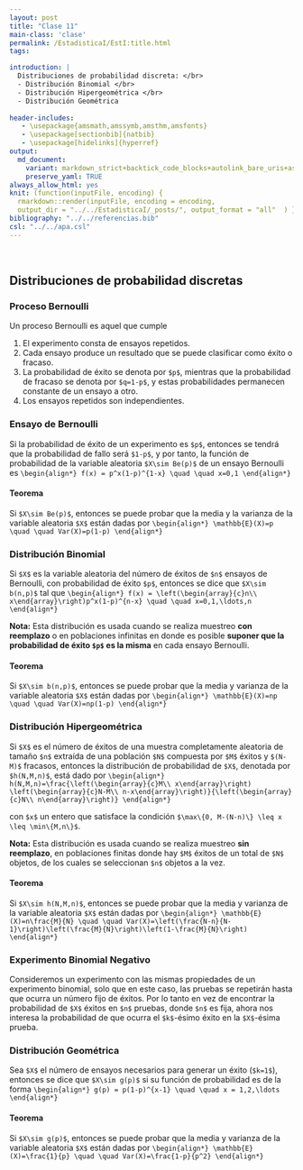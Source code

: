 ```yaml
---
layout: post
title: "Clase 11"
main-class: 'clase'
permalink: /EstadisticaI/EstI:title.html
tags:

introduction: |
  Distribuciones de probabilidad discreta: </br>
  - Distribución Binomial </br>
  - Distribución Hipergeométrica </br>
  - Distribución Geométrica
  
header-includes:
   - \usepackage{amsmath,amssymb,amsthm,amsfonts}
   - \usepackage[sectionbib]{natbib}
   - \usepackage[hidelinks]{hyperref}
output:
  md_document:
    variant: markdown_strict+backtick_code_blocks+autolink_bare_uris+ascii_identifiers+tex_math_single_backslash
    preserve_yaml: TRUE
always_allow_html: yes   
knit: (function(inputFile, encoding) {
  rmarkdown::render(inputFile, encoding = encoding,
  output_dir = "../../EstadisticaI/_posts/", output_format = "all"  ) })
bibliography: "../../referencias.bib"
csl: "../../apa.csl"
---
```








<br>

Distribuciones de probabilidad discretas
----------------------------------------

### Proceso Bernoulli

Un proceso Bernoulli es aquel que cumple

1.  El experimento consta de ensayos repetidos.
2.  Cada ensayo produce un resultado que se puede clasificar como éxito
    o fracaso.
3.  La probabilidad de éxito se denota por `$p$`, mientras que la
    probabilidad de fracaso se denota por `$q=1-p$`, y estas
    probabilidades permanecen constante de un ensayo a otro.
4.  Los ensayos repetidos son independientes.

### Ensayo de Bernoulli

Si la probabilidad de éxito de un experimento es `$p$`, entonces se
tendrá que la probabilidad de fallo será `$1-p$`, y por tanto, la
función de probabilidad de la variable aleatoria `$X\sim Be(p)$` de un
ensayo Bernoulli es
`\begin{align*} f(x) = p^x(1-p)^{1-x} \quad \quad x=0,1 \end{align*}`

#### Teorema

Si `$X\sim Be(p)$`, entonces se puede probar que la media y la varianza
de la variable aleatoria `$X$` están dadas por
`\begin{align*} \mathbb{E}(X)=p \quad \quad Var(X)=p(1-p) \end{align*}`

### Distribución Binomial

Si `$X$` es la variable aleatoria del número de éxitos de `$n$` ensayos
de Bernoulli, con probabilidad de éxito `$p$`, entonces se dice que
`$X\sim b(n,p)$` tal que
`\begin{align*} f(x) = \left(\begin{array}{c}n\\ x\end{array}\right)p^x(1-p)^{n-x} \quad \quad x=0,1,\ldots,n \end{align*}`

**Nota:** Esta distribución es usada cuando se realiza muestreo **con
reemplazo** o en poblaciones infinitas en donde es posible **suponer que
la probabilidad de éxito `$p$` es la misma** en cada ensayo Bernoulli.

#### Teorema

Si `$X\sim b(n,p)$`, entonces se puede probar que la media y varianza de
la variable aleatoria `$X$` están dadas por
`\begin{align*} \mathbb{E}(X)=np \quad \quad Var(X)=np(1-p) \end{align*}`

### Distribución Hipergeométrica

Si `$X$` es el número de éxitos de una muestra completamente aleatoria
de tamaño `$n$` extraída de una población `$N$` compuesta por `$M$`
éxitos y `$(N-M)$` fracasos, entonces la distribución de probabilidad de
`$X$`, denotada por `$h(N,M,n)$`, está dado por
`\begin{align*} h(N,M,n)=\frac{\left(\begin{array}{c}M\\ x\end{array}\right) \left(\begin{array}{c}N-M\\ n-x\end{array}\right)}{\left(\begin{array}{c}N\\ n\end{array}\right)} \end{align*}`

con `$x$` un entero que satisface la condición
`$\max\{0, M-(N-n)\} \leq x \leq \min\{M,n\}$`.

**Nota:** Esta distribución es usada cuando se realiza muestreo **sin
reemplazo**, en poblaciones finitas donde hay `$M$` éxitos de un total
de `$N$` objetos, de los cuales se seleccionan `$n$` objetos a la vez.

#### Teorema

Si `$X\sim h(N,M,n)$`, entonces se puede probar que la media y varianza
de la variable aleatoria `$X$` están dadas por
`\begin{align*} \mathbb{E}(X)=n\frac{M}{N} \quad \quad Var(X)=\left(\frac{N-n}{N-1}\right)\left(\frac{M}{N}\right)\left(1-\frac{M}{N}\right) \end{align*}`

### Experimento Binomial Negativo

Consideremos un experimento con las mismas propiedades de un experimento
binomial, solo que en este caso, las pruebas se repetirán hasta que
ocurra un número fijo de éxitos. Por lo tanto en vez de encontrar la
probabilidad de `$X$` éxitos en `$n$` pruebas, donde `$n$` es fija,
ahora nos interesa la probabilidad de que ocurra el `$k$`-ésimo éxito en
la `$X$`-ésima prueba.

### Distribución Geométrica

Sea `$X$` el número de ensayos necesarios para generar un éxito
(`$k=1$`), entonces se dice que `$X\sim g(p)$` si su función de
probabilidad es de la forma
`\begin{align*} g(p) = p(1-p)^{x-1} \quad \quad x = 1,2,\ldots \end{align*}`

#### Teorema

Si `$X\sim g(p)$`, entonces se puede probar que la media y varianza de
la variable aleatoria `$X$` están dadas por
`\begin{align*} \mathbb{E}(X)=\frac{1}{p} \quad \quad Var(X)=\frac{1-p}{p^2} \end{align*}`
